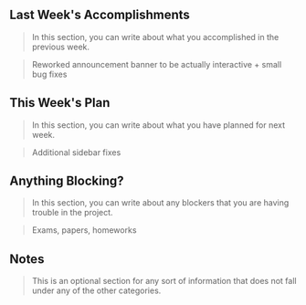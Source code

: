 ## Last Week's Accomplishments

> In this section, you can write about what you accomplished in the previous week.

> Reworked announcement banner to be actually interactive + small bug fixes

## This Week's Plan

> In this section, you can write about what you have planned for next week.

> Additional sidebar fixes

## Anything Blocking?

> In this section, you can write about any blockers that you are having trouble in the project.

> Exams, papers, homeworks

## Notes

> This is an optional section for any sort of information that does not fall under any of the other categories.
